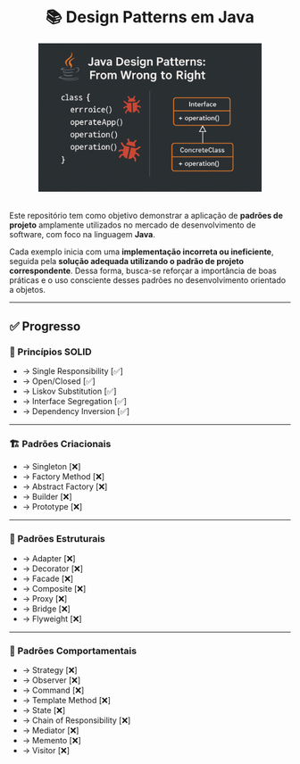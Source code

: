 <h1 align="center">📚 Design Patterns em Java</h1>
<div align="center">
  <img src="/assets/images/wallpaper_1.png" alt="Texto Alternativo" width="400px">
</div> <br>


Este repositório tem como objetivo demonstrar a aplicação de **padrões de projeto** amplamente utilizados no mercado de desenvolvimento de software, com foco na linguagem **Java**.

Cada exemplo inicia com uma **implementação incorreta ou ineficiente**, seguida pela **solução adequada utilizando o padrão de projeto correspondente**. Dessa forma, busca-se reforçar a importância de boas práticas e o uso consciente desses padrões no desenvolvimento orientado a objetos.

---

## ✅ Progresso

### 📐 Princípios SOLID
- -> Single Responsibility [✅]
- -> Open/Closed [✅]
- -> Liskov Substitution [✅]
- -> Interface Segregation [✅]
- -> Dependency Inversion [✅]

---

### 🏗️ Padrões Criacionais
- -> Singleton [❌]
- -> Factory Method [❌]
- -> Abstract Factory [❌]
- -> Builder [❌]
- -> Prototype [❌]

---

### 🧱 Padrões Estruturais
- -> Adapter [❌]
- -> Decorator [❌]
- -> Facade [❌]
- -> Composite [❌]
- -> Proxy [❌]
- -> Bridge [❌]
- -> Flyweight [❌]

---

### 🔁 Padrões Comportamentais
- -> Strategy [❌]
- -> Observer [❌]
- -> Command [❌]
- -> Template Method [❌]
- -> State [❌]
- -> Chain of Responsibility [❌]
- -> Mediator [❌]
- -> Memento [❌]
- -> Visitor [❌]  
